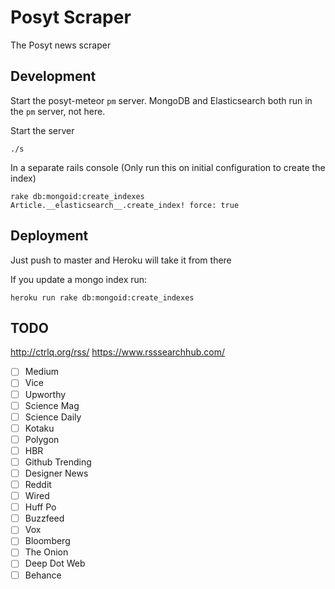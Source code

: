 # Posyt Scraper

The Posyt news scraper


## Development

Start the posyt-meteor `pm` server.
MongoDB and Elasticsearch both run in the `pm` server, not here.

Start the server
```
./s
```

In a separate rails console (Only run this on initial configuration to create the index)
```
rake db:mongoid:create_indexes
Article.__elasticsearch__.create_index! force: true
```


## Deployment

Just push to master and Heroku will take it from there

If you update a mongo index run:

```
heroku run rake db:mongoid:create_indexes
```

## TODO

http://ctrlq.org/rss/
https://www.rsssearchhub.com/

- [ ] Medium
- [ ] Vice
- [ ] Upworthy
- [ ] Science Mag
- [ ] Science Daily
- [ ] Kotaku
- [ ] Polygon
- [ ] HBR
- [ ] Github Trending
- [ ] Designer News
- [ ] Reddit
- [ ] Wired
- [ ] Huff Po
- [ ] Buzzfeed
- [ ] Vox
- [ ] Bloomberg
- [ ] The Onion
- [ ] Deep Dot Web
- [ ] Behance
